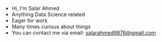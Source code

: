 - Hi, I’m Salar Ahmed
- Anything Data Science related
- Eager for work
- Many times curious about things
- You can contact me via email: salarahmed9876@gmail.com

